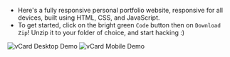 - Here's a fully responsive personal portfolio website, responsive for all devices, built using HTML, CSS, and JavaScript.
- To get started, click on the bright green `Code` button then on `Download Zip`! Unzip it to your folder of choice, and start hacking :)

![vCard Desktop Demo](./website-demo-image/desktop.png "Desktop Demo")
![vCard Mobile Demo](./website-demo-image/mobile.png "Mobile Demo")
